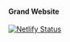 #### Grand Website

[![Netlify Status](https://api.netlify.com/api/v1/badges/e9e5405c-f219-4c43-abfe-aae82f720bea/deploy-status)](https://app.netlify.com/sites/grand-website/deploys)
